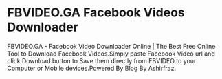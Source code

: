 #               FBVIDEO.GA Facebook Videos Downloader
FBVIDEO.GA - Facebook Video Downloader Online | The Best Free Online Tool to Download Facebook Videos.Simply paste Facebook Video url and click Download button to Save them directly from FBVIDEO to your Computer or Mobile devices.Powered By Blog By Ashirfraz.
